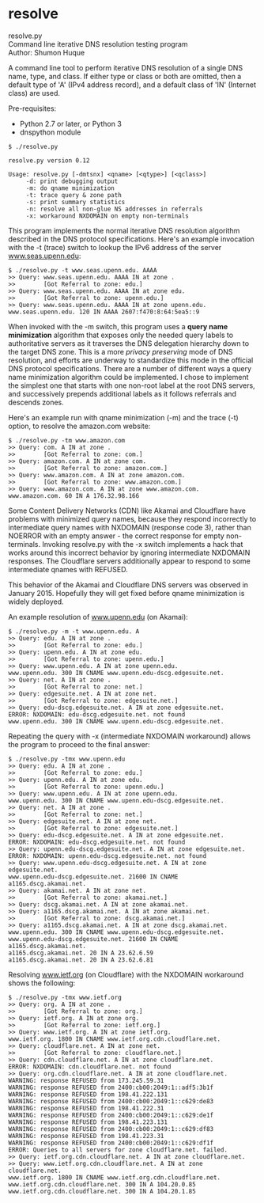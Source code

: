 resolve
=======

resolve.py  
Command line iterative DNS resolution testing program  
Author: Shumon Huque

A command line tool to perform iterative DNS resolution of a single
DNS name, type, and class. If either type or class or both are omitted, 
then a  default type of 'A' (IPv4 address record), and a default class 
of 'IN' (Internet class) are used.

Pre-requisites:  
- Python 2.7 or later, or Python 3
- dnspython module

```
$ ./resolve.py

resolve.py version 0.12

Usage: resolve.py [-dmtsnx] <qname> [<qtype>] [<qclass>]
     -d: print debugging output
     -m: do qname minimization
     -t: trace query & zone path
     -s: print summary statistics
     -n: resolve all non-glue NS addresses in referrals
     -x: workaround NXDOMAIN on empty non-terminals
```

This program implements the normal iterative DNS resolution algorithm 
described in the DNS protocol specifications. Here's an example
invocation with the -t (trace) switch to lookup the IPv6 address
of the server www.seas.upenn.edu:

```
$ ./resolve.py -t www.seas.upenn.edu. AAAA
>> Query: www.seas.upenn.edu. AAAA IN at zone .
>>        [Got Referral to zone: edu.]
>> Query: www.seas.upenn.edu. AAAA IN at zone edu.
>>        [Got Referral to zone: upenn.edu.]
>> Query: www.seas.upenn.edu. AAAA IN at zone upenn.edu.
www.seas.upenn.edu. 120 IN AAAA 2607:f470:8:64:5ea5::9
```

When invoked with the -m switch, this program uses a **query name 
minimization** algorithm that exposes only the needed query labels to 
authoritative servers as it traverses the DNS delegation hierarchy down 
to the target DNS zone. This is a more *privacy preserving* mode of DNS 
resolution, and efforts are underway to standardize this mode in the 
official DNS protocol specifications. There are a number of different 
ways a query name minimization algorithm could be implemented. I chose 
to implement the simplest one that starts with one non-root label at 
the root DNS servers, and successively prepends additional labels as 
it follows referrals and descends zones.

Here's an example run with qname minimization (-m) and the trace (-t)
option, to resolve the amazon.com website:

```
$ ./resolve.py -tm www.amazon.com
>> Query: com. A IN at zone .
>>        [Got Referral to zone: com.]
>> Query: amazon.com. A IN at zone com.
>>        [Got Referral to zone: amazon.com.]
>> Query: www.amazon.com. A IN at zone amazon.com.
>>        [Got Referral to zone: www.amazon.com.]
>> Query: www.amazon.com. A IN at zone www.amazon.com.
www.amazon.com. 60 IN A 176.32.98.166
```

Some Content Delivery Networks (CDN) like Akamai and Cloudflare have 
problems with minimized query names, because they respond incorrectly
to intermediate query names with NXDOMAIN (response code 3), rather 
than NOERROR with an empty answer - the correct response for empty 
non-terminals. Invoking resolve.py with the -x switch implements a 
hack that works around this incorrect behavior by ignoring intermediate 
NXDOMAIN responses. The Cloudflare servers additionally appear to 
respond to some intermediate qnames with REFUSED.

This behavior of the Akamai and Cloudflare DNS servers was observed 
in January 2015. Hopefully they will get fixed before qname minimization 
is widely deployed.

An example resolution of www.upenn.edu (on Akamai):

```
$ ./resolve.py -m -t www.upenn.edu. A
>> Query: edu. A IN at zone .
>>        [Got Referral to zone: edu.]
>> Query: upenn.edu. A IN at zone edu.
>>        [Got Referral to zone: upenn.edu.]
>> Query: www.upenn.edu. A IN at zone upenn.edu.
www.upenn.edu. 300 IN CNAME www.upenn.edu-dscg.edgesuite.net.
>> Query: net. A IN at zone .
>>        [Got Referral to zone: net.]
>> Query: edgesuite.net. A IN at zone net.
>>        [Got Referral to zone: edgesuite.net.]
>> Query: edu-dscg.edgesuite.net. A IN at zone edgesuite.net.
ERROR: NXDOMAIN: edu-dscg.edgesuite.net. not found
www.upenn.edu. 300 IN CNAME www.upenn.edu-dscg.edgesuite.net.
```

Repeating the query with -x (intermediate NXDOMAIN workaround) allows
the program to proceed to the final answer:

```
$ ./resolve.py -tmx www.upenn.edu
>> Query: edu. A IN at zone .
>>        [Got Referral to zone: edu.]
>> Query: upenn.edu. A IN at zone edu.
>>        [Got Referral to zone: upenn.edu.]
>> Query: www.upenn.edu. A IN at zone upenn.edu.
www.upenn.edu. 300 IN CNAME www.upenn.edu-dscg.edgesuite.net.
>> Query: net. A IN at zone .
>>        [Got Referral to zone: net.]
>> Query: edgesuite.net. A IN at zone net.
>>        [Got Referral to zone: edgesuite.net.]
>> Query: edu-dscg.edgesuite.net. A IN at zone edgesuite.net.
ERROR: NXDOMAIN: edu-dscg.edgesuite.net. not found
>> Query: upenn.edu-dscg.edgesuite.net. A IN at zone edgesuite.net.
ERROR: NXDOMAIN: upenn.edu-dscg.edgesuite.net. not found
>> Query: www.upenn.edu-dscg.edgesuite.net. A IN at zone edgesuite.net.
www.upenn.edu-dscg.edgesuite.net. 21600 IN CNAME a1165.dscg.akamai.net.
>> Query: akamai.net. A IN at zone net.
>>        [Got Referral to zone: akamai.net.]
>> Query: dscg.akamai.net. A IN at zone akamai.net.
>> Query: a1165.dscg.akamai.net. A IN at zone akamai.net.
>>        [Got Referral to zone: dscg.akamai.net.]
>> Query: a1165.dscg.akamai.net. A IN at zone dscg.akamai.net.
www.upenn.edu. 300 IN CNAME www.upenn.edu-dscg.edgesuite.net.
www.upenn.edu-dscg.edgesuite.net. 21600 IN CNAME a1165.dscg.akamai.net.
a1165.dscg.akamai.net. 20 IN A 23.62.6.59
a1165.dscg.akamai.net. 20 IN A 23.62.6.81
```

Resolving www.ietf.org (on Cloudflare) with the NXDOMAIN workaround
shows the following:

```
$ ./resolve.py -tmx www.ietf.org
>> Query: org. A IN at zone .
>>        [Got Referral to zone: org.]
>> Query: ietf.org. A IN at zone org.
>>        [Got Referral to zone: ietf.org.]
>> Query: www.ietf.org. A IN at zone ietf.org.
www.ietf.org. 1800 IN CNAME www.ietf.org.cdn.cloudflare.net.
>> Query: cloudflare.net. A IN at zone net.
>>        [Got Referral to zone: cloudflare.net.]
>> Query: cdn.cloudflare.net. A IN at zone cloudflare.net.
ERROR: NXDOMAIN: cdn.cloudflare.net. not found
>> Query: org.cdn.cloudflare.net. A IN at zone cloudflare.net.
WARNING: response REFUSED from 173.245.59.31
WARNING: response REFUSED from 2400:cb00:2049:1::adf5:3b1f
WARNING: response REFUSED from 198.41.222.131
WARNING: response REFUSED from 2400:cb00:2049:1::c629:de83
WARNING: response REFUSED from 198.41.222.31
WARNING: response REFUSED from 2400:cb00:2049:1::c629:de1f
WARNING: response REFUSED from 198.41.223.131
WARNING: response REFUSED from 2400:cb00:2049:1::c629:df83
WARNING: response REFUSED from 198.41.223.31
WARNING: response REFUSED from 2400:cb00:2049:1::c629:df1f
ERROR: Queries to all servers for zone cloudflare.net. failed.
>> Query: ietf.org.cdn.cloudflare.net. A IN at zone cloudflare.net.
>> Query: www.ietf.org.cdn.cloudflare.net. A IN at zone cloudflare.net.
www.ietf.org. 1800 IN CNAME www.ietf.org.cdn.cloudflare.net.
www.ietf.org.cdn.cloudflare.net. 300 IN A 104.20.0.85
www.ietf.org.cdn.cloudflare.net. 300 IN A 104.20.1.85
```

